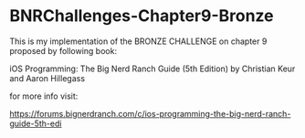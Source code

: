 # BNRChallenges-Chapter9-Bronze

This is my implementation of the BRONZE CHALLENGE on chapter 9 proposed by following book:  

iOS Programming: The Big Nerd Ranch Guide (5th Edition) by Christian Keur and Aaron Hillegass

for more info visit:

https://forums.bignerdranch.com/c/ios-programming-the-big-nerd-ranch-guide-5th-edi

